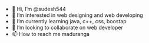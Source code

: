 - 👋 Hi, I’m @sudesh544
- 👀 I’m interested in web designing and web developing
- 🌱 I’m currently learning java, c++, css, boostap
- 💞️ I’m looking to collaborate on web developer
- 📫 How to reach me maduranga


<!---
sudesh544/sudesh544 is a ✨ special ✨ repository because its `README.md` (this file) appears on your GitHub profile.
You can click the Preview link to take a look at your changes.
--->

